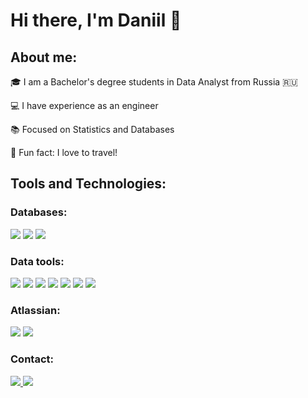 <div>
  <h1 align="left">Hi there, I'm Daniil 👋</h1>
</div>

<div>
  <h2>About me:</h2>
  <p>🎓 I am a Bachelor's degree students in Data Analyst from Russia 🇷🇺</p>
  <p>💻 I have experience as an engineer</p>
  <p>📚 Focused on Statistics and Databases</p>
  <p></p>
  <p>🔆 Fun fact: I love to travel!</p>
  <h2>Tools and Technologies:</h2>
</div>

<div>
  <h3>Databases:</h3>
</div>
<div>
  <span><img src="https://img.shields.io/badge/postgres-%23316192.svg?style=for-the-badge&logo=postgresql&logoColor=white"></span>
  <span><img src="https://img.shields.io/badge/sqlite-%2307405e.svg?style=for-the-badge&logo=sqlite&logoColor=white"></span>
  <span><img src="https://img.shields.io/badge/mysql-4479A1.svg?style=for-the-badge&logo=mysql&logoColor=white"></span>
  <h3>Data tools:</h3>
</div>

<div>
  <span><img src="https://img.shields.io/badge/python-3670A0?style=for-the-badge&logo=python&logoColor=ffdd54"></span>
  <span><img src="https://img.shields.io/badge/numpy-%23013243.svg?style=for-the-badge&logo=numpy&logoColor=white"></span>
  <span><img src="https://img.shields.io/badge/pandas-%23150458.svg?style=for-the-badge&logo=pandas&logoColor=white"></span>
  <span><img src="https://img.shields.io/badge/Anaconda-%2344A833.svg?style=for-the-badge&logo=anaconda&logoColor=white"></span>
  <span><img src="https://img.shields.io/badge/Matplotlib-%23ffffff.svg?style=for-the-badge&logo=Matplotlib&logoColor=black"></span>
  <span><img src="https://img.shields.io/badge/SciPy-%230C55A5.svg?style=for-the-badge&logo=scipy&logoColor=%white"></span>
  <span><img src="https://img.shields.io/badge/Microsoft_Excel-217346?style=for-the-badge&logo=microsoft-excel&logoColor=white"></span>
  <h3>Atlassian:</h3>
</div>

<div>
  <span><img src="https://img.shields.io/badge/jira-%230A0FFF.svg?style=for-the-badge&logo=jira&logoColor=white"></span>
  <span><img src="https://img.shields.io/badge/confluence-%23172BF4.svg?style=for-the-badge&logo=confluence&logoColor=white"></span>
  <h3>Contact:</h3>
</div>

<div>
  <a href="mailto:svdadm165@gmail.com">
    <span><img src="https://img.shields.io/badge/Gmail-D14836?style=for-the-badge&logo=gmail&logoColor=white"></span>
  </a>
  <a href="https://t.me/Beberich">
    <span><img src="https://img.shields.io/badge/Telegram-2CA5E0?style=for-the-badge&logo=telegram&logoColor=white"></span>  
  </a>
  
</div>

<!---
beberich/beberich is a ✨ special ✨ repository because its `README.md` (this file) appears on your GitHub profile.
You can click the Preview link to take a look at your changes.
--->
